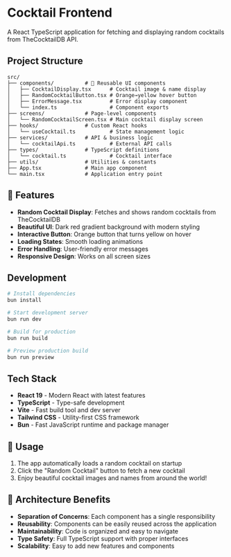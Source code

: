 # Cocktail Frontend

A React TypeScript application for fetching and displaying random cocktails from TheCocktailDB API.

## Project Structure

```
src/
├── components/          # 🧩 Reusable UI components
│   ├── CocktailDisplay.tsx      # Cocktail image & name display
│   ├── RandomCocktailButton.tsx # Orange→yellow hover button
│   ├── ErrorMessage.tsx         # Error display component
│   └── index.ts                 # Component exports
├── screens/             # Page-level components
│   └── RandomCocktailScreen.tsx # Main cocktail display screen
├── hooks/               # Custom React hooks
│   └── useCocktail.ts           # State management logic
├── services/            # API & business logic
│   └── cocktailApi.ts           # External API calls
├── types/               # TypeScript definitions
│   └── cocktail.ts              # Cocktail interface
├── utils/               # Utilities & constants
├── App.tsx              # Main app component
└── main.tsx             # Application entry point
```

## 🎨 Features

- **Random Cocktail Display**: Fetches and shows random cocktails from TheCocktailDB
- **Beautiful UI**: Dark red gradient background with modern styling
- **Interactive Button**: Orange button that turns yellow on hover
- **Loading States**: Smooth loading animations
- **Error Handling**: User-friendly error messages
- **Responsive Design**: Works on all screen sizes

## Development

```bash
# Install dependencies
bun install

# Start development server
bun run dev

# Build for production
bun run build

# Preview production build
bun run preview
```

## Tech Stack

- **React 19** - Modern React with latest features
- **TypeScript** - Type-safe development
- **Vite** - Fast build tool and dev server
- **Tailwind CSS** - Utility-first CSS framework
- **Bun** - Fast JavaScript runtime and package manager

## 📱 Usage

1. The app automatically loads a random cocktail on startup
2. Click the "Random Cocktail" button to fetch a new cocktail
3. Enjoy beautiful cocktail images and names from around the world!

## 🔧 Architecture Benefits

- **Separation of Concerns**: Each component has a single responsibility
- **Reusability**: Components can be easily reused across the application
- **Maintainability**: Code is organized and easy to navigate
- **Type Safety**: Full TypeScript support with proper interfaces
- **Scalability**: Easy to add new features and components

